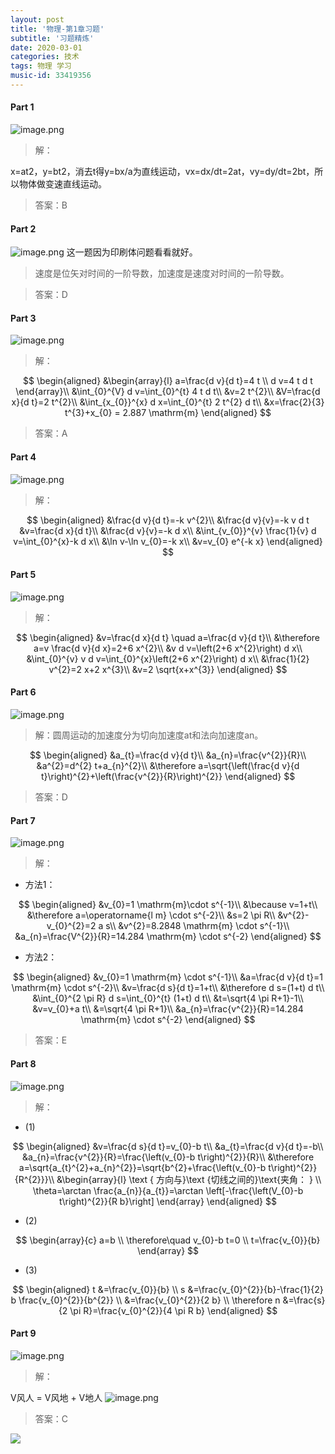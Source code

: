 ```yaml
---
layout: post
title: '物理-第1章习题'
subtitle: '习题精炼'
date: 2020-03-01
categories: 技术
tags: 物理 学习
music-id: 33419356
---
```


#### Part 1
![image.png](https://pic.rmb.bdstatic.com/023555f7dc4702fe5a912cb5ed6c6c4f.png)

> 解：

x=at2，y=bt2，消去t得y=bx/a为直线运动，vx=dx/dt=2at，vy=dy/dt=2bt，所以物体做变速直线运动。

> 答案：B

#### Part 2
![image.png](https://pic.rmb.bdstatic.com/b7bb2af6742065bdd275a180705f01f5.png)
这一题因为印刷体问题看看就好。
> 速度是位矢对时间的一阶导数，加速度是速度对时间的一阶导数。

> 答案：D

#### Part 3
![image.png](https://pic.rmb.bdstatic.com/94cd40dcd210543e8e29269d50322de8.png)

> 解：

$$
\begin{aligned}
&\begin{array}{l}
a=\frac{d v}{d t}=4 t \\
d v=4 t d t
\end{array}\\
&\int_{0}^{V} d v=\int_{0}^{t} 4 t d t\\
&v=2 t^{2}\\
&V=\frac{d x}{d t}=2 t^{2}\\
&\int_{x_{0}}^{x} d x=\int_{0}^{t} 2 t^{2} d t\\
&x=\frac{2}{3} t^{3}+x_{0} = 2.887 \mathrm{m}
\end{aligned}
$$
> 答案：A

#### Part 4
![image.png](https://pic.rmb.bdstatic.com/3dcbd4e9c50f60ee6c51bb34f02495f9.png)
> 解：

$$
\begin{aligned}
&\frac{d v}{d t}=-k v^{2}\\
&\frac{d v}{v}=-k v d t
&v=\frac{d x}{d t}\\
&\frac{d v}{v}=-k d x\\
&\int_{v_{0}}^{v} \frac{1}{v} d v=\int_{0}^{x}-k d x\\
&\ln v-\ln v_{0}=-k x\\
&v=v_{0} e^{-k x}
\end{aligned}
$$

#### Part 5
![image.png](https://pic.rmb.bdstatic.com/398f04513462875ed9fd2424b9069592.png)
> 解：

$$
\begin{aligned}
&v=\frac{d x}{d t} \quad a=\frac{d v}{d t}\\
&\therefore a=v \frac{d v}{d x}=2+6 x^{2}\\
&v d v=\left(2+6 x^{2}\right) d x\\
&\int_{0}^{v} v d v=\int_{0}^{x}\left(2+6 x^{2}\right) d x\\
&\frac{1}{2} v^{2}=2 x+2 x^{3}\\
&v=2 \sqrt{x+x^{3}}
\end{aligned}
$$

#### Part 6
![image.png](https://pic.rmb.bdstatic.com/6a60f25e90bf18dfb02d23273121f17d.png)
> 解：圆周运动的加速度分为切向加速度at和法向加速度an。

$$
\begin{aligned}
&a_{t}=\frac{d v}{d t}\\
&a_{n}=\frac{v^{2}}{R}\\
&a^{2}=d^{2} t+a_{n}^{2}\\
&\therefore a=\sqrt{\left(\frac{d v}{d t}\right)^{2}+\left(\frac{v^{2}}{R}\right)^{2}}
\end{aligned}
$$
> 答案：D

#### Part 7
![image.png](https://pic.rmb.bdstatic.com/cac68b8e61a29818e5c0f33a61ac29f3.png)
> 解：

* 方法1：

$$
\begin{aligned}
&v_{0}=1 \mathrm{m}\cdot s^{-1}\\
&\because v=1+t\\
&\therefore a=\operatorname{l m} \cdot s^{-2}\\
&s=2 \pi R\\
&v^{2}-v_{0}^{2}=2 a s\\
&v^{2}=8.2848 \mathrm{m} \cdot s^{-1}\\
&a_{n}=\frac{V^{2}}{R}=14.284 \mathrm{m} \cdot s^{-2}
\end{aligned}
$$
* 方法2：

$$
\begin{aligned}
&v_{0}=1 \mathrm{m} \cdot s^{-1}\\
&a=\frac{d v}{d t}=1 \mathrm{m} \cdot s^{-2}\\
&v=\frac{d s}{d t}=1+t\\
&\therefore d s=(1+t) d t\\
&\int_{0}^{2 \pi R} d s=\int_{0}^{t} (1+t) d t\\
&t=\sqrt{4 \pi R+1}-1\\
&v=v_{0}+a t\\
&=\sqrt{4 \pi R+1}\\
&a_{n}=\frac{v^{2}}{R}=14.284 \mathrm{m} \cdot s^{-2}
\end{aligned}
$$
> 答案：E

#### Part 8
![image.png](https://pic.rmb.bdstatic.com/b14e4eb613b8940511d9ed1c0d87de41.png)
> 解：

* (1)

$$
\begin{aligned}
&v=\frac{d s}{d t}=v_{0}-b t\\
&a_{t}=\frac{d v}{d t}=-b\\
&a_{n}=\frac{v^{2}}{R}=\frac{\left(v_{0}-b t\right)^{2}}{R}\\
&\therefore a=\sqrt{a_{t}^{2}+a_{n}^{2}}=\sqrt{b^{2}+\frac{\left(v_{0}-b t\right)^{2}}{R^{2}}}\\
&\begin{array}{l}
\text { 方向与}\text {切线之间的}\text{夹角： } \\
\theta=\arctan \frac{a_{n}}{a_{t}}=\arctan \left[-\frac{\left(V_{0}-b t\right)^{2}}{R b}\right]
\end{array}
\end{aligned}
$$
* (2)

$$
\begin{array}{c}
a=b \\
\therefore\quad v_{0}-b t=0 \\
t=\frac{v_{0}}{b}
\end{array}
$$
* (3)

$$
\begin{aligned}
t &=\frac{v_{0}}{b} \\
s &=\frac{v_{0}^{2}}{b}-\frac{1}{2} b \frac{v_{0}^{2}}{b^{2}} \\
&=\frac{v_{0}^{2}}{2 b} \\
\therefore n &=\frac{s}{2 \pi R}=\frac{v_{0}^{2}}{4 \pi R b}
\end{aligned}
$$

#### Part 9
![image.png](https://pic.rmb.bdstatic.com/581b7b0ced125d22e68285e22fcd379d.png)
> 解：

V风人 = V风地 + V地人
![image.png](https://pic.rmb.bdstatic.com/8cfaad1f83965a820b88f9069eea117d.png)

> 答案：C


![](https://lz.sinaimg.cn/orj1080/ebeef3aaly3gcecelmixbj20zk0k1n2j.jpg)